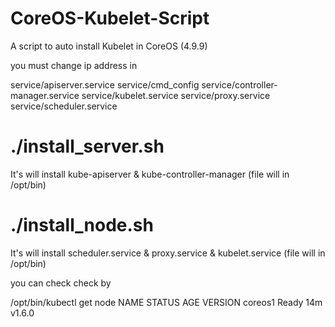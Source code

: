 # CoreOS-Kubelet-Script

A script to auto install Kubelet in CoreOS (4.9.9)

you must change ip address in 

service/apiserver.service
service/cmd_config
service/controller-manager.service
service/kubelet.service
service/proxy.service
service/scheduler.service


# ./install_server.sh 
It's will install kube-apiserver & kube-controller-manager (file will in /opt/bin)

# ./install_node.sh
It's will install scheduler.service &  proxy.service & kubelet.service  (file will in /opt/bin)


you can check check by 

/opt/bin/kubectl get node
NAME      STATUS    AGE       VERSION
coreos1   Ready     14m       v1.6.0


